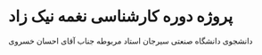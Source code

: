 # پروژه دوره کارشناسی نغمه نیک زاد
 دانشجوی دانشگاه صنعتی سیرجان
استاد مربوطه جناب آقای احسان خسروی
